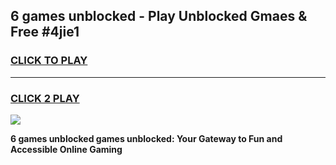 
## 6 games unblocked - Play Unblocked Gmaes & Free #4jie1
<h3>
<a href="https://news.freeplayer.one?title=6_games_unblocked&ref=24F">CLICK TO PLAY</a></h3>
<hr>

<h3>
<a href="https://news.freeplayer.one?title=6_games_unblocked&ref=24F">CLICK 2 PLAY</a>
  
</h3>

<a href="https://news.freeplayer.one?title=6_games_unblocked&ref=24F/"><img src="https://clearcache.store/games.png"></a>


**6 games unblocked games unblocked: Your Gateway to Fun and Accessible Online Gaming**
